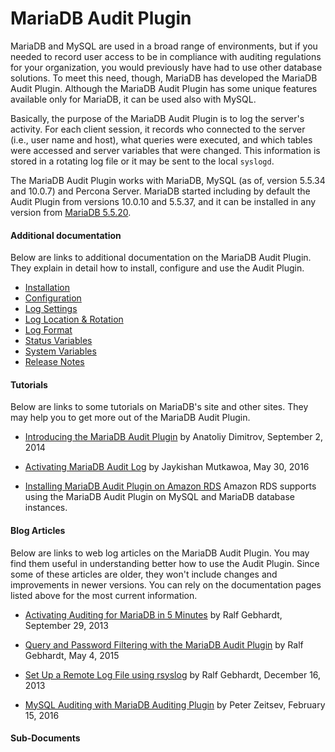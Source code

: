 
# MariaDB Audit Plugin


MariaDB and MySQL are used in a broad range of environments, but if you needed to record user access to be in compliance with auditing regulations for your organization, you would previously have had to use other database solutions. To meet this need, though, MariaDB has developed the MariaDB Audit Plugin. Although the MariaDB Audit Plugin has some unique features available only for MariaDB, it can be used also with MySQL.


Basically, the purpose of the MariaDB Audit Plugin is to log the server's activity. For each client session, it records who connected to the server (i.e., user name and host), what queries were executed, and which tables were accessed and server variables that were changed. This information is stored in a rotating log file or it may be sent to the local `syslogd`.


The MariaDB Audit Plugin works with MariaDB, MySQL (as of, version 5.5.34 and 10.0.7) and Percona Server. MariaDB started including by default the Audit Plugin from versions 10.0.10 and 5.5.37, and it can be installed in any version from [MariaDB 5.5.20](../../../../release-notes/mariadb-community-server/old-releases/release-notes-mariadb-5-5-series/mariadb-5520-release-notes.md).


#### Additional documentation


Below are links to additional documentation on the MariaDB Audit Plugin. They explain in detail how to install, configure and use the Audit Plugin.


* [Installation](mariadb-audit-plugin-installation.md)
* [Configuration](mariadb-audit-plugin-configuration.md)
* [Log Settings](mariadb-audit-plugin-log-settings.md)
* [Log Location & Rotation](mariadb-audit-plugin-location-and-rotation-of-logs.md)
* [Log Format](mariadb-audit-plugin-log-format.md)
* [Status Variables](mariadb-audit-plugin-status-variables.md)
* [System Variables](mariadb-audit-plugin-options-and-system-variables.md)
* [Release Notes](release-notes-mariadb-audit-plugin/README.md)


#### Tutorials


Below are links to some tutorials on MariaDB's site and other sites. They may help you to get more out of the MariaDB Audit Plugin.


* [Introducing the MariaDB Audit Plugin](https://mariadb.com/kb/en//resources/blog/introducing-mariadb-audit-plugin) 
by Anatoliy Dimitrov, September 2, 2014


* [Activating MariaDB Audit Log](https://tunnelix.com/activating-mariadb-audit-log/)
by Jaykishan Mutkawoa, May 30, 2016


* [Installing MariaDB Audit Plugin on Amazon RDS](https://docs.aws.amazon.com/AmazonRDS/latest/UserGuide/Appendix.MySQL.Options.AuditPlugin.html) 
Amazon RDS supports using the MariaDB Audit Plugin on MySQL and MariaDB database instances.


#### Blog Articles


Below are links to web log articles on the MariaDB Audit Plugin. You may find them useful in understanding better how to use the Audit Plugin. Since some of these articles are older, they won't include changes and improvements in newer versions. You can rely on the documentation pages listed above for the most current information.


* [Activating Auditing for MariaDB in 5 Minutes](https://mariadb.com/kb/en//resources/blog/activating-auditing-mariadb-and-mysql-5-minutes) 
by Ralf Gebhardt, September 29, 2013


* [Query and Password Filtering with the MariaDB Audit Plugin](https://mariadb.com/kb/en//resources/blog/query-and-password-filtering-mariadb-audit-plugin) 
by Ralf Gebhardt, May 4, 2015


* [Set Up a Remote Log File using rsyslog](https://mariadb.com/kb/en//resources/blog/mariadb-audit-plugin-set-remote-log-file-using-rsyslog) 
by Ralf Gebhardt, December 16, 2013


* [MySQL Auditing with MariaDB Auditing Plugin](https://planet.mysql.com/entry/?id=5994184)
by Peter Zeitsev, February 15, 2016


#### Sub-Documents

